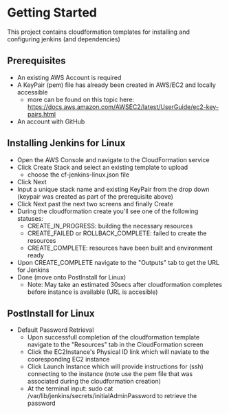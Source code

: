 # Getting Started 
This project contains cloudformation templates for installing and configuring jenkins (and dependencies)

## Prerequisites
* An existing AWS Account is required
* A KeyPair (pem) file has already been created in AWS/EC2 and locally accessible
    * more can be found on this topic here: https://docs.aws.amazon.com/AWSEC2/latest/UserGuide/ec2-key-pairs.html
* An account with GitHub 

## Installing Jenkins for Linux 
* Open the AWS Console and navigate to the CloudFormation service
* Click Create Stack and select an existing template to upload
    * choose the cf-jenkins-linux.json file
* Click Next
* Input a unique stack name and existing KeyPair from the drop down (keypair was created as part of the prerequisite above)
* Click Next past the next two screens and finally Create
* During the cloudformation create you'll see one of the following statuses:
    * CREATE_IN_PROGRESS: building the necessary resources 
    * CREATE_FAILED or ROLLBACK_COMPLETE: failed to create the resources 
    * CREATE_COMPLETE: resources have been built and environment ready 
* Upon CREATE_COMPLETE navigate to the "Outputs" tab to get the URL for Jenkins 
* Done (move onto PostInstall for Linux)
    * Note: May take an estimated 30secs after cloudformation completes before instance is available (URL is accesible)




## PostInstall for Linux
* Default Password Retrieval
    * Upon successfull completion of the cloudformation template navigate to the "Resources" tab in the CloudFormation screen
    * Click the EC2Instance's Physical ID link which will naviate to the cooresponding EC2 instance
    * Click Launch Instance which will provide instructions for (ssh) connecting to the instance (note use the pem file that was associated during the cloudformation creation)
    * At the terminal input: sudo cat /var/lib/jenkins/secrets/initialAdminPassword to retrieve the password

    